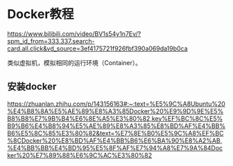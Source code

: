 # Docker教程

https://www.bilibili.com/video/BV1s54y1n7Ev/?spm_id_from=333.337.search-card.all.click&vd_source=3ef4175721f926fbf390a069da19b0ca

类似虚拟机，模拟相同的运行环境（Container）。

## 安装docker

https://zhuanlan.zhihu.com/p/143156163#:~:text=%E5%9C%A8Ubuntu%20%E4%B8%8A%E5%AE%89%E8%A3%85Docker%20%E9%9D%9E%E5%B8%B8%E7%9B%B4%E6%8E%A5%E3%80%82,key%EF%BC%8C%E5%B9%B6%E4%B8%94%E5%AE%89%E8%A3%85%E8%BD%AF%E4%BB%B6%E5%8C%85%E3%80%82&text=%E7%8E%B0%E5%9C%A8%EF%BC%8CDocker%20%E8%BD%AF%E4%BB%B6%E6%BA%90%E8%A2%AB,%E4%BB%BB%E4%BD%95%E5%8F%AF%E7%94%A8%E7%9A%84Docker%20%E7%89%88%E6%9C%AC%E3%80%82











